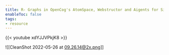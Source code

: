 ```yaml
---
title: R- Graphs in OpenCog's AtomSpace, Webstructor and Aigents for SingularityNET
enableToc: false
tags:
- resource
---
```

{{< youtube xdYJJVPkjK8 >}}

![[CleanShot 2022-05-26 at 09.26.14@2x.png]]
